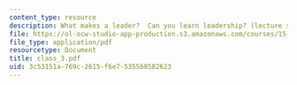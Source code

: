 ```yaml
---
content_type: resource
description: What makes a leader?  Can you learn leadership? (lecture slides)
file: https://ol-ocw-studio-app-production.s3.amazonaws.com/courses/15-969-dynamic-leadership-using-improvisation-in-business-fall-2004/3c53151a769c2615f6e75355b8582623_class_3.pdf
file_type: application/pdf
resourcetype: Document
title: class_3.pdf
uid: 3c53151a-769c-2615-f6e7-5355b8582623
---
```

